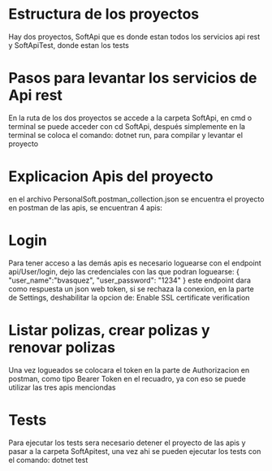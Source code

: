 # Estructura de los proyectos
Hay dos proyectos, SoftApi que es donde estan todos los servicios api rest y SoftApiTest, donde estan los tests

# Pasos para levantar los servicios de Api rest
En la ruta de los dos proyectos se accede a la carpeta SoftApi, en cmd o terminal se puede acceder con cd SoftApi, después simplemente en la terminal se coloca el comando: dotnet run, para compilar y levantar el proyecto

# Explicacion Apis del proyecto
en el archivo PersonalSoft.postman_collection.json se encuentra el proyecto en postman de las apis, se encuentran 4 apis:

# Login
Para tener acceso a las demás apis es necesario loguearse con el endpoint api/User/login, dejo las credenciales con las que podran loguearse:
{
    "user_name":"bvasquez",
    "user_password": "1234"
}
este endpoint dara como respuesta un json web token, si se rechaza la conexion, en la parte de Settings, deshabilitar la opcion de: Enable SSL certificate verification

# Listar polizas, crear polizas y renovar polizas
Una vez logueados se colocara el token en la parte de Authorizacion en postman, como tipo Bearer Token en el recuadro, ya con eso se puede utilizar las tres apis menciondas

# Tests
Para ejecutar los tests sera necesario detener el proyecto de las apis y pasar a la carpeta SoftApitest, una vez ahi se pueden ejecutar los tests con el comando: dotnet test

